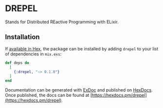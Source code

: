 # DREPEL

Stands for Distributed REactive Programming with ELixir.

## Installation

If [available in Hex](https://hex.pm/docs/publish), the package can be installed
by adding `drepel` to your list of dependencies in `mix.exs`:

```elixir
def deps do
  [
    {:drepel, "~> 0.1.0"}
  ]
end
```

Documentation can be generated with [ExDoc](https://github.com/elixir-lang/ex_doc)
and published on [HexDocs](https://hexdocs.pm). Once published, the docs can
be found at [https://hexdocs.pm/drepel](https://hexdocs.pm/drepel).

